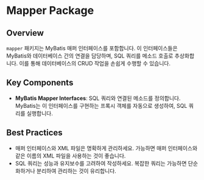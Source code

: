 # Mapper Package

## Overview
`mapper` 패키지는 MyBatis 매퍼 인터페이스를 포함합니다. 이 인터페이스들은 MyBatis와 데이터베이스 간의 연결을 담당하며, SQL 쿼리를 메소드 호출로 추상화합니다. 이를 통해 데이터베이스의 CRUD 작업을 손쉽게 수행할 수 있습니다.

## Key Components
- **MyBatis Mapper Interfaces**: SQL 쿼리와 연결된 메소드를 정의합니다. MyBatis는 이 인터페이스를 구현하는 프록시 객체를 자동으로 생성하여, SQL 쿼리를 실행합니다.

## Best Practices
- 매퍼 인터페이스와 XML 파일은 명확하게 관리하세요. 가능하면 매퍼 인터페이스와 같은 이름의 XML 파일을 사용하는 것이 좋습니다.
- SQL 쿼리는 성능과 유지보수를 고려하여 작성하세요. 복잡한 쿼리는 가능하면 단순화하거나 분리하여 관리하는 것이 유리합니다.
